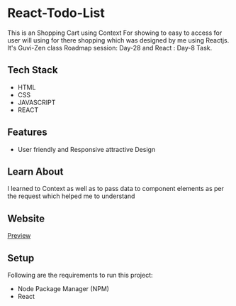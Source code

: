 # React-Todo-List
<p>This is an Shopping Cart using Context For showing to easy to access for user will using for there shopping which was designed by me using Reactjs. It's Guvi-Zen class Roadmap session: Day-28 and React : Day-8 Task.</p>

## Tech Stack
<ul>
  <li>HTML</li>
  <li>CSS</li>
  <li>JAVASCRIPT</li>
  <li>REACT</li>
</ul>

## Features
<ul>
  <li>User friendly and Responsive attractive Design</li>
</ul>

## Learn About
<p>I learned to Context as well as to pass data to component elements as per the request which helped me to understand</p>



## Website
<a href="https://react-context-task.netlify.app/" target="_blank">Preview</a>

## Setup
<p>Following are the requirements to run this project:</p>
<ul>
  <li>Node Package Manager (NPM)</li>
  <li>React</li>
</ul>
